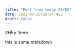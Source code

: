 ```yaml
---
title: "Post from today 25/03"
date: 2022-03-25T16:04:42Z
draft: false
---
```


#HEy there

this is some markdown

